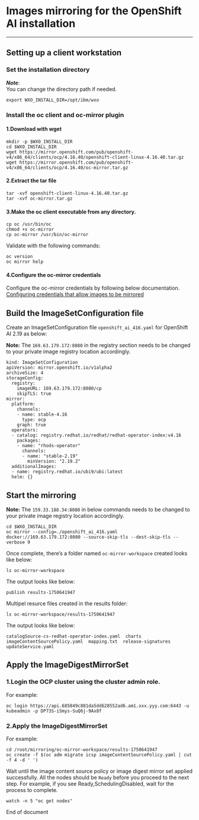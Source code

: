# Images mirroring for the OpenShift AI installation

---

## Setting up a client workstation

### Set the installation directory

***Note***:
<br>
You can change the directory path if needed.

```
export WXO_INSTALL_DIR=/opt/ibm/wxo
```
### Install the oc client and oc-mirror plugin

#### 1.Download with wget

```
mkdir -p $WXO_INSTALL_DIR
cd $WXO_INSTALL_DIR
wget https://mirror.openshift.com/pub/openshift-v4/x86_64/clients/ocp/4.16.40/openshift-client-linux-4.16.40.tar.gz
wget https://mirror.openshift.com/pub/openshift-v4/x86_64/clients/ocp/4.16.40/oc-mirror.tar.gz

```

#### 2.Extract the tar file

```
tar -xvf openshift-client-linux-4.16.40.tar.gz
tar -xvf oc-mirror.tar.gz
```

#### 3.Make the oc client executable from any directory.

```
cp oc /usr/bin/oc
chmod +x oc-mirror
cp oc-mirror /usr/bin/oc-mirror
```

Validate with the following commands:
```
oc version
oc mirror help
```

#### 4.Configure the oc-mirror credentials
Configure the oc-mirror credentials by following below documentation.
[Configuring credentials that allow images to be mirrored](https://docs.redhat.com/en/documentation/openshift_container_platform/4.16/html/disconnected_installation_mirroring/installing-mirroring-disconnected?_gl=1*1w781l1*_ga*Nzg0NTU2NDczLjE3NTM0MDU0Nzc.*_ga_FYECCCS21D*czE3NTM3NDM3MjQkbzExJGcxJHQxNzUzNzQ2MzM1JGo0NCRsMCRoMA..#installation-adding-registry-pull-secret_installing-mirroring-disconnected)

## Build the ImageSetConfiguration file

Create an ImageSetConfiguration file `openshift_ai_416.yaml` for OpenShift AI 2.19 as below:

**Note:** The `169.63.179.172:8080` in the registry section needs to be changed to your private image registry location accordingly.

```
kind: ImageSetConfiguration
apiVersion: mirror.openshift.io/v1alpha2
archiveSize: 4                                                      
storageConfig:                                                      
  registry:
    imageURL: 169.63.179.172:8080/cp               
    skipTLS: true
mirror:
  platform:
    channels:
    - name: stable-4.16                                           
      type: ocp
    graph: true                                                     
  operators:
  - catalog: registry.redhat.io/redhat/redhat-operator-index:v4.16
    packages:
    - name: "rhods-operator"
      channels:
      - name: "stable-2.19"
        minVersion: "2.19.2"                                             
  additionalImages:
  - name: registry.redhat.io/ubi9/ubi:latest                        
  helm: {}
```

## Start the mirroring

**Note:** The `159.33.188.34:8080` in below commands needs to be changed to your private image registry location accordingly.

```
cd $WXO_INSTALL_DIR
oc mirror --config=./openshift_ai_416.yaml docker://169.63.179.172:8080 --source-skip-tls --dest-skip-tls --verbose 9
```
Once complete, there’s a folder named `oc-mirror-workspace` created looks like below:

```
ls oc-mirror-workspace
```

The output looks like below:

```
publish results-1750641947
```

Multipel resurce files created in the results folder:
```
ls oc-mirror-workspace/results-1750641947
```

The output looks like below:
```
catalogSource-cs-redhat-operator-index.yaml  charts  imageContentSourcePolicy.yaml  mapping.txt  release-signatures  updateService.yaml
```


## Apply the ImageDigestMirrorSet
### 1.Login the OCP cluster using the cluster admin role.
For example:
```
oc login https://api.685849c881da5dd628552ad6.am1.xxx.yyy.com:6443 -u kubeadmin -p DP73S-iSmys-SuQ6j-9Ax8f
```

### 2.Apply the ImageDigestMirrorSet
For example:
```
cd /root/mirroring/oc-mirror-workspace/results-1750641947
oc create -f $(oc adm migrate icsp imageContentSourcePolicy.yaml | cut -f 4 -d ' ')
```

Wait until the image content source policy or image digest mirror set applied successfully.
All the nodes should be `Ready` before you proceed to the next step. For example, if you see Ready,SchedulingDisabled, wait for the process to complete.

```
watch -n 5 "oc get nodes"
```

End of document
